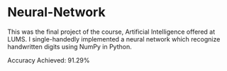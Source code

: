 # Neural-Network
This was the final project of the course, Artificial Intelligence offered at LUMS. I single-handedly implemented a neural network which recognize handwritten digits using NumPy in Python. 

Accuracy Achieved: 91.29%
